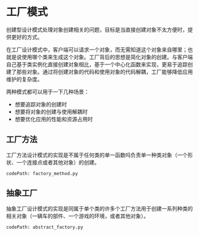 # 工厂模式

创建型设计模式处理对象创建相关的问题，目标是当直接创建对象不太方便时，提供更好的方式。

在工厂设计模式中，客户端可以请求一个对象，而无需知道这个对象来自哪里；也就是说使用哪个类来生成这个对象。工厂背后的思想是简化对象的创建。与客户端自己基于类实例化直接创建对象相比，基于一个中心化函数来实现，更易于追踪创建了那些对象。通过将创建对象的代码和使用对象的代码解耦，工厂能够降低应用维护的复杂度。

两种模式都可以用于一下几种场景：

- 想要追踪对象的创建时
- 想要将对象的创建与使用解耦时
- 想要优化应用的性能和资源占用时



## 工厂方法  
工厂方法设计模式的实现是不属于任何类的单一函数吗负责单一种类对象（一个形状、一个连接点或者其他对象）的创建。

`codePath: factory_method.py`

## 抽象工厂  
抽象工厂设计模式的实现是同属于单个类的许多个工厂方法用于创建一系列种类的相关对象（一辆车的部件、一个游戏的环境，或者其他对象）。

`codePath: abstract_factory.py`